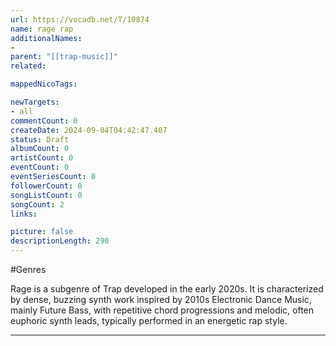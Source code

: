```yaml
---
url: https://vocadb.net/T/10874
name: rage rap
additionalNames: 
- 
parent: "[[trap-music]]"
related:

mappedNicoTags:

newTargets:
- all
commentCount: 0
createDate: 2024-09-04T04:42:47.407
status: Draft
albumCount: 0
artistCount: 0
eventCount: 0
eventSeriesCount: 0
followerCount: 0
songListCount: 0
songCount: 2
links: 

picture: false
descriptionLength: 290
---
```


#Genres

Rage is a subgenre of Trap developed in the early 2020s. It is characterized by dense, buzzing synth work inspired by 2010s Electronic Dance Music, mainly Future Bass, with repetitive chord progressions and melodic, often euphoric synth leads, typically performed in an energetic rap style.

---

